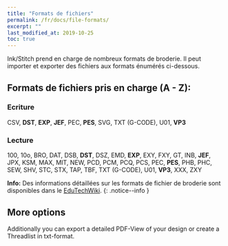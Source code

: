 ```yaml
---
title: "Formats de fichiers"
permalink: /fr/docs/file-formats/
excerpt: ""
last_modified_at: 2019-10-25
toc: true
---
```


Ink/Stitch prend en charge de nombreux formats de broderie. Il peut importer et exporter des fichiers aux formats énumérés ci-dessous.

## Formats de fichiers pris en charge (A - Z):

### Ecriture
CSV, **DST**, **EXP**, **JEF**, PEC, **PES**, SVG, TXT (G-CODE), U01, **VP3**

### Lecture
100, 10o, BRO, DAT, DSB, **DST**, DSZ, EMD, **EXP**, EXY, FXY, GT, INB, **JEF**, JPX, KSM, MAX, MIT, NEW, PCD, PCM, PCQ, PCS, PEC, **PES**, PHB, PHC, SEW, SHV, STC, STX, TAP, TBF, TXT (G-CODE), U01, **VP3**, XXX, ZXY

**Info:** Des informations détaillées sur les formats de fichier de broderie sont disponibles dans le [EduTechWiki](http://edutechwiki.unige.ch/en/Embroidery_format).
{: .notice--info }

## More options

Additionally you can export a detailed PDF-View of your design or create a Threadlist in txt-format.
